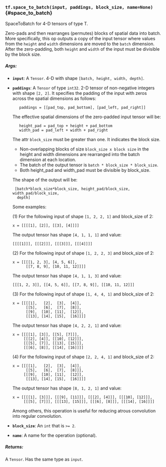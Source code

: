 ### `tf.space_to_batch(input, paddings, block_size, name=None)` {#space_to_batch}

SpaceToBatch for 4-D tensors of type T.

Zero-pads and then rearranges (permutes) blocks of spatial data into batch.
More specifically, this op outputs a copy of the input tensor where values from
the `height` and `width` dimensions are moved to the `batch` dimension. After
the zero-padding, both `height` and `width` of the input must be divisible by the
block size.

##### Args:


*  <b>`input`</b>: A `Tensor`. 4-D with shape `[batch, height, width, depth]`.
*  <b>`paddings`</b>: A `Tensor` of type `int32`.
    2-D tensor of non-negative integers with shape `[2, 2]`. It specifies
      the padding of the input with zeros across the spatial dimensions as follows:

          paddings = [[pad_top, pad_bottom], [pad_left, pad_right]]

      The effective spatial dimensions of the zero-padded input tensor will be:

          height_pad = pad_top + height + pad_bottom
          width_pad = pad_left + width + pad_right

    The attr `block_size` must be greater than one. It indicates the block size.

      * Non-overlapping blocks of size `block_size x block size` in the height and
        width dimensions are rearranged into the batch dimension at each location.
      * The batch of the output tensor is `batch * block_size * block_size`.
      * Both height_pad and width_pad must be divisible by block_size.

    The shape of the output will be:

        [batch*block_size*block_size, height_pad/block_size, width_pad/block_size,
         depth]

    Some examples:

    (1) For the following input of shape `[1, 2, 2, 1]` and block_size of 2:

    ```prettyprint
    x = [[[[1], [2]], [[3], [4]]]]
    ```

    The output tensor has shape `[4, 1, 1, 1]` and value:

    ```prettyprint
    [[[[1]]], [[[2]]], [[[3]]], [[[4]]]]
    ```

    (2) For the following input of shape `[1, 2, 2, 3]` and block_size of 2:

    ```prettyprint
    x = [[[[1, 2, 3], [4, 5, 6]],
          [[7, 8, 9], [10, 11, 12]]]]
    ```

    The output tensor has shape `[4, 1, 1, 3]` and value:

    ```prettyprint
    [[[1, 2, 3]], [[4, 5, 6]], [[7, 8, 9]], [[10, 11, 12]]]
    ```

    (3) For the following input of shape `[1, 4, 4, 1]` and block_size of 2:

    ```prettyprint
    x = [[[[1],   [2],  [3],  [4]],
          [[5],   [6],  [7],  [8]],
          [[9],  [10], [11],  [12]],
          [[13], [14], [15],  [16]]]]
    ```

    The output tensor has shape `[4, 2, 2, 1]` and value:

    ```prettyprint
    x = [[[[1], [3]], [[5], [7]]],
         [[[2], [4]], [[10], [12]]],
         [[[5], [7]], [[13], [15]]],
         [[[6], [8]], [[14], [16]]]]
    ```

    (4) For the following input of shape `[2, 2, 4, 1]` and block_size of 2:

    ```prettyprint
    x = [[[[1],   [2],  [3],  [4]],
          [[5],   [6],  [7],  [8]]],
         [[[9],  [10], [11],  [12]],
          [[13], [14], [15],  [16]]]]
    ```

    The output tensor has shape `[8, 1, 2, 1]` and value:

    ```prettyprint
    x = [[[[1], [3]]], [[[9], [11]]], [[[2], [4]]], [[[10], [12]]],
         [[[5], [7]]], [[[13], [15]]], [[[6], [8]]], [[[14], [16]]]]
    ```

    Among others, this operation is useful for reducing atrous convolution into
    regular convolution.

*  <b>`block_size`</b>: An `int` that is `>= 2`.
*  <b>`name`</b>: A name for the operation (optional).

##### Returns:

  A `Tensor`. Has the same type as `input`.

